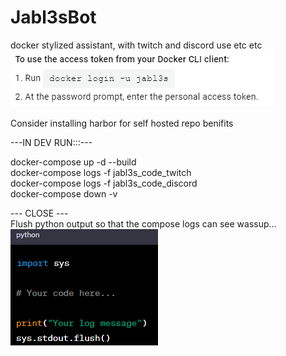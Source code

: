 # Jabl3sBot  
docker stylized assistant, with twitch and discord use etc etc  
![Alt text](assets/images/image.png)  
  
Consider installing harbor for self hosted repo benifits  
  
---IN DEV RUN:::---  

docker-compose up -d --build  
docker-compose logs -f jabl3s_code_twitch  
docker-compose logs -f jabl3s_code_discord  
docker-compose down -v  

--- CLOSE ---  
Flush python output so that the compose logs can see wassup...  
![Alt text](assets/images/image-1.png)  

  
